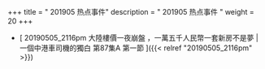+++
title = "  201905 热点事件"
description = "  201905 热点事件  "
weight = 20
+++



* [   20190505_2116pm 大陸樓價一夜崩盤 ，一萬五千人民幣一套新房不是夢 | 一個中港車司機的獨白 第87集A 第一節 ]({{< relref "20190505_2116pm" >}})

